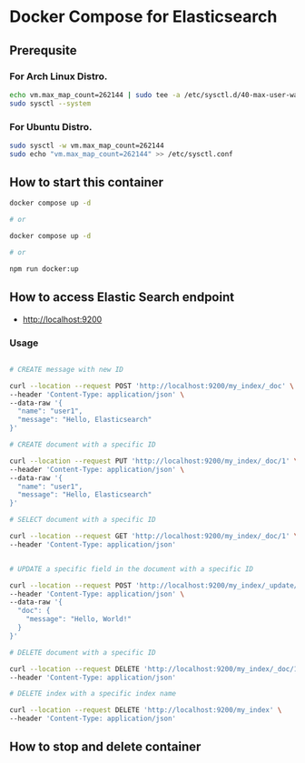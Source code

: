 # Docker Compose for Elasticsearch

## Prerequsite

### For Arch Linux Distro.

```bash
echo vm.max_map_count=262144 | sudo tee -a /etc/sysctl.d/40-max-user-watches.conf
sudo sysctl --system
```

### For Ubuntu Distro.

```bash
sudo sysctl -w vm.max_map_count=262144
sudo echo "vm.max_map_count=262144" >> /etc/sysctl.conf
```

## How to start this container

```bash
docker compose up -d

# or

docker compose up -d

# or

npm run docker:up
```


## How to access Elastic Search endpoint

- <http://localhost:9200>


### Usage

```bash

# CREATE message with new ID

curl --location --request POST 'http://localhost:9200/my_index/_doc' \
--header 'Content-Type: application/json' \
--data-raw '{
  "name": "user1",
  "message": "Hello, Elasticsearch"
}'

# CREATE document with a specific ID

curl --location --request PUT 'http://localhost:9200/my_index/_doc/1' \
--header 'Content-Type: application/json' \
--data-raw '{
  "name": "user1",
  "message": "Hello, Elasticsearch"
}'

# SELECT document with a specific ID

curl --location --request GET 'http://localhost:9200/my_index/_doc/1' \
--header 'Content-Type: application/json'


# UPDATE a specific field in the document with a specific ID

curl --location --request POST 'http://localhost:9200/my_index/_update/1' \
--header 'Content-Type: application/json' \
--data-raw '{
  "doc": {
    "message": "Hello, World!"
  }
}'

# DELETE document with a specific ID

curl --location --request DELETE 'http://localhost:9200/my_index/_doc/1' \
--header 'Content-Type: application/json'

# DELETE index with a specific index name

curl --location --request DELETE 'http://localhost:9200/my_index' \
--header 'Content-Type: application/json'


```

## How to stop and delete container

```bash npm run docker:down
```

